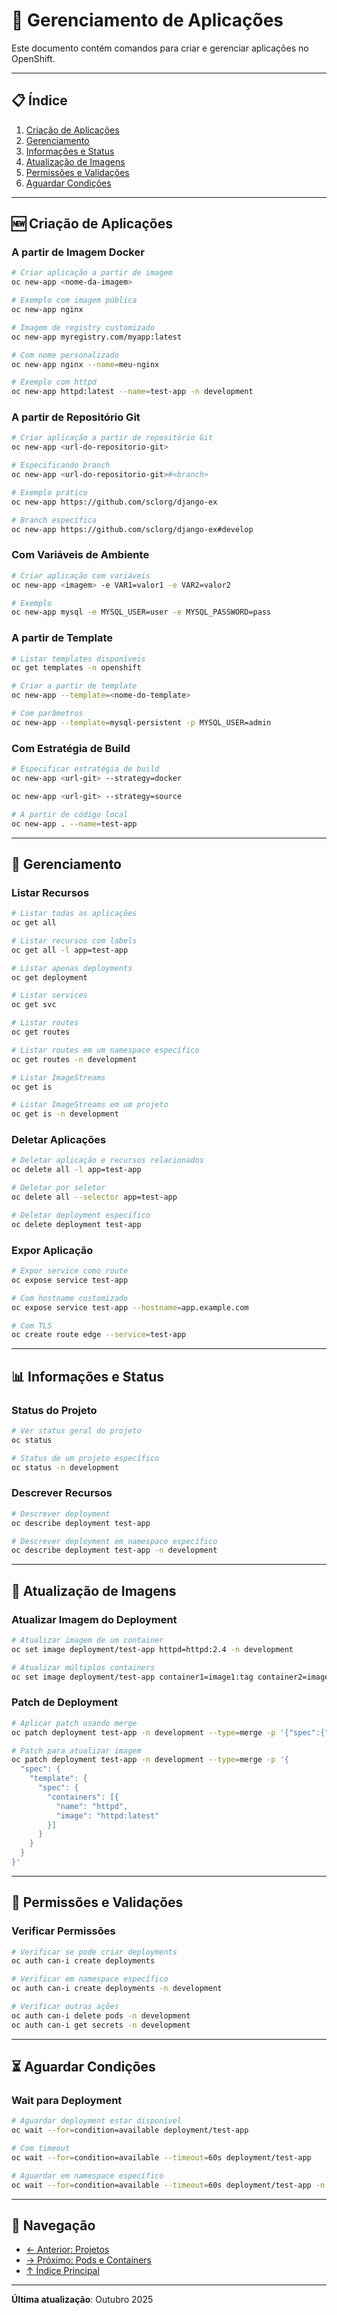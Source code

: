 # 🚀 Gerenciamento de Aplicações

Este documento contém comandos para criar e gerenciar aplicações no OpenShift.

---

## 📋 Índice

1. [Criação de Aplicações](#criação-de-aplicações)
2. [Gerenciamento](#gerenciamento)
3. [Informações e Status](#informações-e-status)
4. [Atualização de Imagens](#atualização-de-imagens)
5. [Permissões e Validações](#permissões-e-validações)
6. [Aguardar Condições](#aguardar-condições)

---

## 🆕 Criação de Aplicações

### A partir de Imagem Docker
```bash ignore-test
# Criar aplicação a partir de imagem
oc new-app <nome-da-imagem>
```

```bash ignore-test
# Exemplo com imagem pública
oc new-app nginx
```

```bash ignore-test
# Imagem de registry customizado
oc new-app myregistry.com/myapp:latest
```

```bash ignore-test
# Com nome personalizado
oc new-app nginx --name=meu-nginx
```

```bash ignore-test
# Exemplo com httpd
oc new-app httpd:latest --name=test-app -n development
```

### A partir de Repositório Git
```bash ignore-test
# Criar aplicação a partir de repositório Git
oc new-app <url-do-repositorio-git>
```

```bash ignore-test
# Especificando branch
oc new-app <url-do-repositorio-git>#<branch>
```

```bash ignore-test
# Exemplo prático
oc new-app https://github.com/sclorg/django-ex
```

```bash ignore-test
# Branch específica
oc new-app https://github.com/sclorg/django-ex#develop
```

### Com Variáveis de Ambiente
```bash ignore-test
# Criar aplicação com variáveis
oc new-app <imagem> -e VAR1=valor1 -e VAR2=valor2
```

```bash ignore-test
# Exemplo
oc new-app mysql -e MYSQL_USER=user -e MYSQL_PASSWORD=pass
```

### A partir de Template
```bash
# Listar templates disponíveis
oc get templates -n openshift
```

```bash ignore-test
# Criar a partir de template
oc new-app --template=<nome-do-template>
```

```bash ignore-test
# Com parâmetros
oc new-app --template=mysql-persistent -p MYSQL_USER=admin
```

### Com Estratégia de Build
```bash ignore-test
# Especificar estratégia de build
oc new-app <url-git> --strategy=docker
```
```bash  ignore
oc new-app <url-git> --strategy=source
```

```bash ignore-test
# A partir de código local
oc new-app . --name=test-app
```

---

## 🔧 Gerenciamento

### Listar Recursos
```bash
# Listar todas as aplicações
oc get all
```

```bash
# Listar recursos com labels
oc get all -l app=test-app
```

```bash
# Listar apenas deployments
oc get deployment
```

```bash
# Listar services
oc get svc
```

```bash
# Listar routes
oc get routes
```

```bash
# Listar routes em um namespace específico
oc get routes -n development
```

```bash
# Listar ImageStreams
oc get is
```

```bash
# Listar ImageStreams em um projeto
oc get is -n development
```

### Deletar Aplicações
```bash ignore-test
# Deletar aplicação e recursos relacionados
oc delete all -l app=test-app
```

```bash ignore-test
# Deletar por seletor
oc delete all --selector app=test-app
```

```bash ignore-test
# Deletar deployment específico
oc delete deployment test-app
```

### Expor Aplicação
```bash ignore-test
# Expor service como route
oc expose service test-app
```

```bash ignore-test
# Com hostname customizado
oc expose service test-app --hostname=app.example.com
```

```bash
# Com TLS
oc create route edge --service=test-app
```

---

## 📊 Informações e Status

### Status do Projeto
```bash
# Ver status geral do projeto
oc status
```

```bash
# Status de um projeto específico
oc status -n development
```

### Descrever Recursos
```bash
# Descrever deployment
oc describe deployment test-app
```

```bash
# Descrever deployment em namespace específico
oc describe deployment test-app -n development
```

---

## 🔄 Atualização de Imagens

### Atualizar Imagem do Deployment
```bash
# Atualizar imagem de um container
oc set image deployment/test-app httpd=httpd:2.4 -n development
```

```bash ignore-test
# Atualizar múltiplos containers
oc set image deployment/test-app container1=image1:tag container2=image2:tag
```

### Patch de Deployment
```bash
# Aplicar patch usando merge
oc patch deployment test-app -n development --type=merge -p '{"spec":{"replicas":3}}'
```

```bash
# Patch para atualizar imagem
oc patch deployment test-app -n development --type=merge -p '{
  "spec": {
    "template": {
      "spec": {
        "containers": [{
          "name": "httpd",
          "image": "httpd:latest"
        }]
      }
    }
  }
}'
```

---

## 🔐 Permissões e Validações

### Verificar Permissões
```bash
# Verificar se pode criar deployments
oc auth can-i create deployments
```

```bash
# Verificar em namespace específico
oc auth can-i create deployments -n development
```

```bash
# Verificar outras ações
oc auth can-i delete pods -n development
oc auth can-i get secrets -n development
```

---

## ⏳ Aguardar Condições

### Wait para Deployment
```bash
# Aguardar deployment estar disponível
oc wait --for=condition=available deployment/test-app
```

```bash
# Com timeout
oc wait --for=condition=available --timeout=60s deployment/test-app
```

```bash
# Aguardar em namespace específico
oc wait --for=condition=available --timeout=60s deployment/test-app -n development
```
---

## 📖 Navegação

- [← Anterior: Projetos](02-projetos.md)
- [→ Próximo: Pods e Containers](04-pods-containers.md)
- [↑ Índice Principal](README.md)

---

**Última atualização**: Outubro 2025
